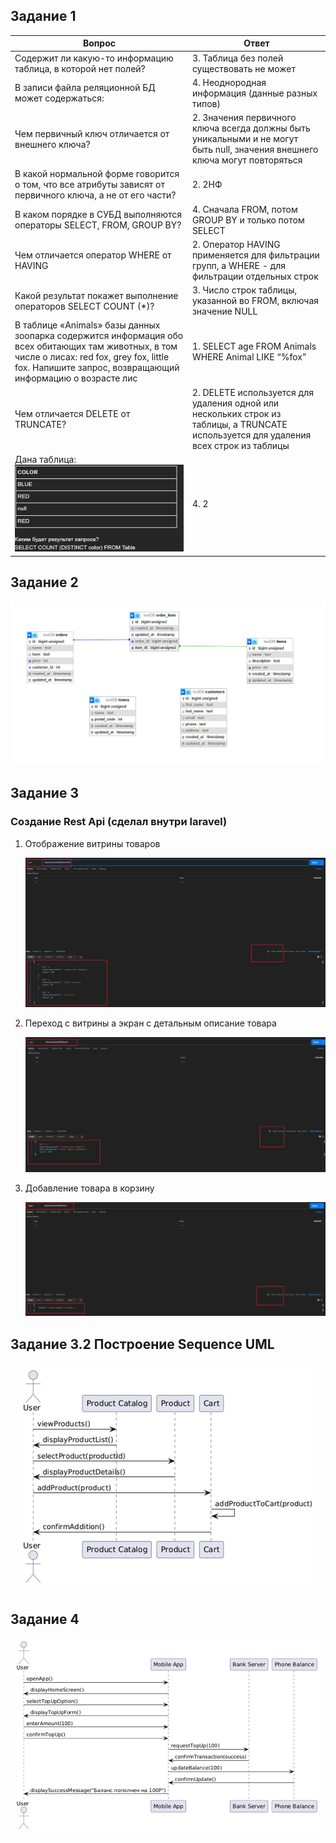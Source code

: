 ## Задание 1

| Вопрос | Ответ 
|-------------|-------------|
| Содержит ли какую-то информацию таблица, в которой нет полей?   | 3. Таблица без полей существовать не может   
| В записи файла реляционной БД может содержаться:  | 4. Неоднородная информация (данные разных типов)  
| Чем первичный ключ отличается от внешнего ключа?   | 2. Значения первичного ключа всегда должны быть уникальными и не могут быть null, значения внешнего ключа могут повторяться 
| В какой нормальной форме говорится о том, что все атрибуты зависят от первичного ключа, а не от его части?  | 2. 2НФ  
| В каком порядке в СУБД выполняются операторы SELECT, FROM, GROUP BY?  | 4. Сначала FROM, потом GROUP BY и только потом SELECT  
| Чем отличается оператор WHERE от HAVING  | 2. Оператор HAVING применяется для фильтрации групп, а WHERE - для фильтрации отдельных строк  
| Какой результат покажет выполнение операторов SELECT COUNT (*)?  | 3. Число строк таблицы, указанной во FROM, включая значение NULL
| В таблице «Animals» базы данных зоопарка содержится информация обо всех обитающих там животных, в том числе о лисах: red fox, grey fox, little fox. Напишите запрос, возвращающий информацию о возрасте лис  | 1. SELECT age FROM Animals WHERE Animal LIKE “%fox”  
| Чем отличается DELETE от TRUNCATE?  | 2. DELETE используется для удаления одной или нескольких строк из таблицы, а TRUNCATE используется для удаления всех строк из таблицы 
| Дана таблица: ![Alt text](Images/image.png)| 4. 2  

## Задание 2

![Alt text](Images/image-1.png)

## Задание 3 

### Создание Rest Api (сделал внутри laravel)

1. Отображение витрины товаров

    ![Alt text](Images/image-2.png)
2. Переход с витрины а экран с детальным описание товара

    ![Alt text](Images/image-3.png)
3. Добавление товара в корзину

    ![Alt text](Images/image-4.png)

## Задание 3.2 Построение Sequence UML 

![Alt text](Images/image-5.png)

## Задание 4

![Alt text](Images/image-6.png)
